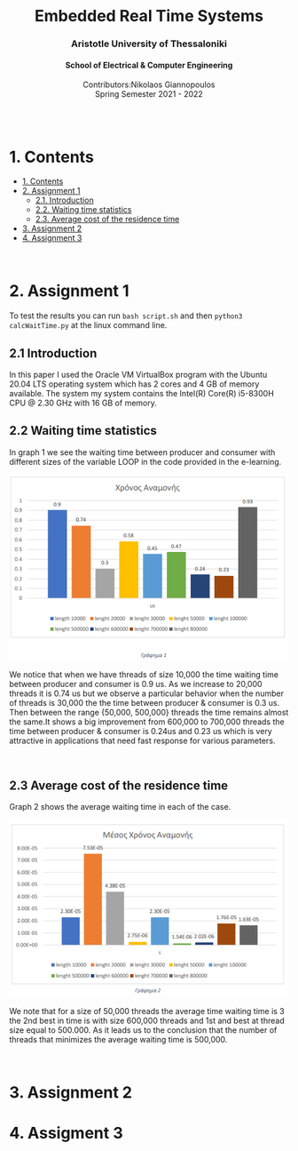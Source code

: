 <br />
<div align="center">
  <h1 align="center">Embedded Real Time Systems</h1>
  <h3 align="center">Aristotle University of Thessaloniki</h3>
  <h4 align="center">School of Electrical & Computer Engineering</h4>
  <p align="center">
    Contributors:Nikolaos Giannopoulos
    <br />
    Spring Semester 2021 - 2022
    <br />
    <br />
  </p>
</div>
<br />

# 1. Contents
- [1. Contents](#1-contents)
- [2. Assignment 1](#2-assignment-1)
  - [2.1. Introduction](#21-introduction)
  - [2.2. Waiting time statistics](#22-waiting-time-statistics)
  - [2.3. Average cost of the residence time](#22-average-cost-of-the-residence-time)
- [3. Assignment 2](#3-assignment-2)
- [4. Assignment 3](#4-assignment-3)

<br />

# 2. Assignment 1
To test the results you can run `bash script.sh` and then `python3 calcWaitTime.py` at the linux command line.
## 2.1 Introduction
In this paper I used the Oracle VM VirtualBox program with the Ubuntu 20.04 LTS operating system which has 2 cores and 4 GB of memory available.
The system my system contains the Intel(R) Core(R) i5-8300H CPU @ 2.30 GHz with 16 GB of memory.
## 2.2 Waiting time statistics
In graph 1 we see the waiting time between producer and consumer with different sizes of the variable LOOP in the code provided in the e-learning. <br />

<img src="graphs/graph_1.png"> <br />

We notice that when we have threads of size 10,000 the time waiting time between producer and consumer is 0.9 us. As we increase to 20,000 threads it is 0.74 us but we observe
a particular behavior when the number of threads is 30,000 the the time between producer & consumer is 0.3 us. Then between the range {50,000, 500,000} threads the time remains almost the same.It shows a big improvement from 600,000 to 700,000 threads the time between producer & consumer is 0.24us and 0.23 us which is very attractive in applications that need fast response for various parameters.

<br />

## 2.3 Average cost of the residence time 
Graph 2 shows the average waiting time in each of the case. <br />

<img src="graphs/graph_2.png"> <br />

We note that for a size of 50,000 threads the average time waiting time is 3 the 2nd best in time is with size 600,000 threads and 1st and best at thread size equal to 500.000. As it leads us to the conclusion that the number of threads that minimizes the average waiting time is 500,000.

<br />

# 3. Assignment 2

# 4. Assigment 3

